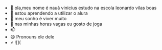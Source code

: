 - 👋 ola,meu nome é nauã vinicius estudo na escola leonardo vilas boas 
- 👀 estou aprendendo a utilizar o alura
- 🌱 meu sonho é viver muito
- 💞️ nas minhas horas vagas eu gosto de joga 
- 📫 
- 😄 Pronouns ele dele
- ⚡ ![](

<!---
naua1d/naua1d is a ✨ special ✨ repository because its `README.md` (this file) appears on your GitHub profile.
You can click the Preview link to take a look at your changes.
--->

